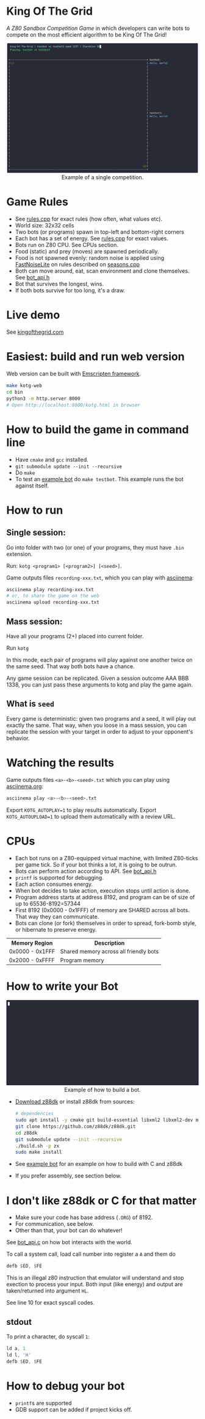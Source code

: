 # King Of The Grid

*A Z80 Sandbox Competition Game* in which developers can write
bots to compete on the most efficient algorithm to be King Of The Grid!

<div align="center">
  <img src="doc/game.gif" width="500"/><br/>
  Example of a single competition.
</div>

# Game Rules

* See [rules.cpp](src/rules.cpp) for exact rules (how often, what values etc).
* World size: 32x32 cells
* Two bots (or programs) spawn in top-left and bottom-right corners
* Each bot has a set of energy. See [rules.cpp](src/rules.cpp) for exact values.
* Bots run on Z80 CPU. See CPUs section.
* Food (static) and prey (moves) are spawned periodically.
* Food is not spawned evenly: random noise is applied using [FastNoiseLite](https://github.com/Auburn/FastNoiseLite) on rules described on [seasons.cpp](src/seasons.cpp)
* Both can move around, eat, scan environment and clone themselves. See [bot_api.h](bot-api/bot_api.h)
* Bot that survives the longest, wins.
* If both bots survive for too long, it's a draw.

# Live demo

See [kingofthegrid.com](https://kingofthegrid.com/run.html)

# Easiest: build and run web version

Web version can be built with [Emscripten framework](https://emscripten.org/docs/getting_started/downloads.html).

```bash
make kotg-web
cd bin
python3 -m http.server 8000
# Open http://localhost:8000/kotg.html in browser
```

# How to build the game in command line

* Have `cmake` and `gcc` installed.
* `git submodule update --init --recursive`
* Do `make`
* To test an [example bot](./examples/test-bot) do `make testbot`. This example
  runs the bot against itself.

# How to run

## Single session:

Go into folder with two (or one) of your programs, they must have `.bin` extension.

Run: `kotg <program1> [<program2>] [<seed>]`.

Game outputs files `recording-xxx.txt`, which you can play with [asciinema](https://asciinema.org/):
```bash
asciinema play recording-xxx.txt
# or, to share the game on the web
asciinema upload recording-xxx.txt
```

## Mass session:

Have all your programs (2+) placed into current folder.

Run `kotg`

In this mode, each pair of programs will play against one another twice on the same seed.
That way both bots have a chance.

Any game session can be replicated. Given a session outcome AAA BBB 1338, you can just pass these arguments to kotg
and play the game again.

## What is `seed`

Every game is deterministic: given two programs and a seed, it will play out exactly the same.
That way, when you loose in a mass session, you can replicate the session with your target in order to 
adjust to your opponent's behavior.

# Watching the results

Game outputs files `<a>-<b>-<seed>.txt` which you can play using [asciinema.org](https://asciinema.org/):

```bash
asciinema play <a>-<b>-<seed>.txt
```

Export `KOTG_AUTOPLAY=1` to play results automatically.
Export `KOTG_AUTOUPLOAD=1` to upload them automatically with a review URL.

# CPUs

* Each bot runs on a Z80-equipped virtual machine, with limited Z80-ticks per game tick. So if your bot thinks a lot,
  it is going to be outrun.
* Bots can perform action according to API. See [bot_api.h](bot-api/bot_api.h)
* `printf` is supported for debugging.
* Each action consumes energy.
* When bot decides to take action, execution stops until action is done.
* Program address starts at address 8192, and program can be of size of up to 65536-8192=57344
* First 8192 (0x0000 - 0x1FFF) of memory are SHARED across all bots. That way they can communicate.
* Bots can clone (or fork) themselves in order to spread, fork-bomb style, or hibernate to preserve energy.

<table>
<tr>
<th>Memory Region</th>
<th>Description</th>
</tr>
<tr>
<td>0x0000 - 0x1FFF</td>
<td>Shared memory across all friendly bots
<tr>
<td>0x2000 - 0xFFFF</td>
<td>Program memory</td>
</tr>
</table>

# How to write your Bot

<div align="center">
  <img src="doc/example-build.gif"/><br/>
  Example of how to build a bot.
</div>

* [Download z88dk](https://github.com/z88dk/z88dk/releases) or install z88dk from sources:
  ```bash
  # dependencies
  sudo apt install -y cmake git build-essential libxml2 libxml2-dev m4 perl
  git clone https://github.com/z88dk/z88dk.git
  cd z88dk
  git submodule update --init --recursive
  ./build.sh -p zx
  sudo make install
  ```

* See [example bot](./examples/test-bot) for an example on how to build with C and z88dk
* If you prefer assembly, see section below.

# I don't like z88dk or C for that matter

* Make sure your code has base address (`.ORG`) of 8192.
* For communication, see below.
* Other than that, your bot can do whatever!

See [bot_api.c](bot-api/bot_api.c) on how bot interacts with the world.

To call a system call, load call number into register a `A` and them do

```asm
defb $ED, $FE
```

This is an illegal z80 instruction that emulator will understand and stop exection to process
your input. Both input (like energy) and output are taken/returned into argument `HL`.

See line 10 for exact syscall codes.

## stdout

To print a character, do syscall `1`:

```asm
ld a, 1
ld l, 'H'
defb $ED, $FE
```

# How to debug your bot

* `printf`s are supported
* GDB support can be added if project kicks off.
